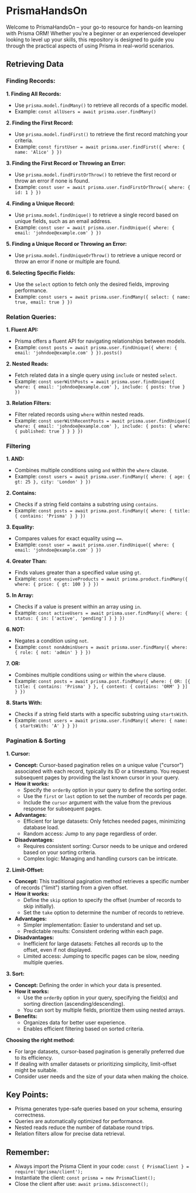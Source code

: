 # PrismaHandsOn

Welcome to PrismaHandsOn – your go-to resource for hands-on learning with Prisma ORM! Whether you're a beginner or an experienced developer looking to level up your skills, this repository is designed to guide you through the practical aspects of using Prisma in real-world scenarios.

## Retrieving Data

### **Finding Records:**

**1. Finding All Records:**

- Use `prisma.model.findMany()` to retrieve all records of a specific model.
- Example: `const allUsers = await prisma.user.findMany()`

**2. Finding the First Record:**

- Use `prisma.model.findFirst()` to retrieve the first record matching your criteria.
- Example: `const firstUser = await prisma.user.findFirst({ where: { name: 'Alice' } })`

**3. Finding the First Record or Throwing an Error:**

- Use `prisma.model.findFirstOrThrow()` to retrieve the first record or throw an error if none is found.
- Example: `const user = await prisma.user.findFirstOrThrow({ where: { id: 1 } })`

**4. Finding a Unique Record:**

- Use `prisma.model.findUnique()` to retrieve a single record based on unique fields, such as an email address.
- Example: `const user = await prisma.user.findUnique({ where: { email: 'johndoe@example.com' } })`

**5. Finding a Unique Record or Throwing an Error:**

- Use `prisma.model.findUniqueOrThrow()` to retrieve a unique record or throw an error if none or multiple are found.

**6. Selecting Specific Fields:**

- Use the `select` option to fetch only the desired fields, improving performance.
- Example: `const users = await prisma.user.findMany({ select: { name: true, email: true } })`

### **Relation Queries:**

**1. Fluent API:**

- Prisma offers a fluent API for navigating relationships between models.
- Example: `const posts = await prisma.user.findUnique({ where: { email: 'johndoe@example.com' } }).posts()`

**2. Nested Reads:**

- Fetch related data in a single query using `include` or nested `select`.
- Example: `const userWithPosts = await prisma.user.findUnique({ where: { email: 'johndoe@example.com' }, include: { posts: true } })`

**3. Relation Filters:**

- Filter related records using `where` within nested reads.
- Example: `const userWithRecentPosts = await prisma.user.findUnique({ where: { email: 'johndoe@example.com' }, include: { posts: { where: { published: true } } } })`

### Filtering

**1. AND:**

- Combines multiple conditions using `and` within the `where` clause.
- Example: `const users = await prisma.user.findMany({ where: { age: { gt: 25 }, city: 'London' } })`

**2. Contains:**

- Checks if a string field contains a substring using `contains`.
- Example: `const posts = await prisma.post.findMany({ where: { title: { contains: 'Prisma' } } })`

**3. Equality:**

- Compares values for exact equality using `==`.
- Example: `const user = await prisma.user.findUnique({ where: { email: 'johndoe@example.com' } })`

**4. Greater Than:**

- Finds values greater than a specified value using `gt`.
- Example: `const expensiveProducts = await prisma.product.findMany({ where: { price: { gt: 100 } } })`

**5. In Array:**

- Checks if a value is present within an array using `in`.
- Example: `const activeUsers = await prisma.user.findMany({ where: { status: { in: ['active', 'pending'] } } })`

**6. NOT:**

- Negates a condition using `not`.
- Example: `const nonAdminUsers = await prisma.user.findMany({ where: { role: { not: 'admin' } } })`

**7. OR:**

- Combines multiple conditions using `or` within the `where` clause.
- Example: `const posts = await prisma.post.findMany({ where: { OR: [{ title: { contains: 'Prisma' } }, { content: { contains: 'ORM' } }] } })`

**8. Starts With:**

- Checks if a string field starts with a specific substring using `startsWith`.
- Example: `const users = await prisma.user.findMany({ where: { name: { startsWith: 'A' } } })`

### ****Pagination & Sorting****

**1. Cursor:**

- **Concept:** Cursor-based pagination relies on a unique value ("cursor") associated with each record, typically its ID or a timestamp. You request subsequent pages by providing the last known cursor in your query.
- **How it works:**
    - Specify the `orderBy` option in your query to define the sorting order.
    - Use the `first` or `last` option to set the number of records per page.
    - Include the `cursor` argument with the value from the previous response for subsequent pages.
- **Advantages:**
    - Efficient for large datasets: Only fetches needed pages, minimizing database load.
    - Random access: Jump to any page regardless of order.
- **Disadvantages:**
    - Requires consistent sorting: Cursor needs to be unique and ordered based on your sorting criteria.
    - Complex logic: Managing and handling cursors can be intricate.

**2. Limit-Offset:**

- **Concept:** This traditional pagination method retrieves a specific number of records ("limit") starting from a given offset.
- **How it works:**
    - Define the `skip` option to specify the offset (number of records to skip initially).
    - Set the `take` option to determine the number of records to retrieve.
- **Advantages:**
    - Simpler implementation: Easier to understand and set up.
    - Predictable results: Consistent ordering within each page.
- **Disadvantages:**
    - Inefficient for large datasets: Fetches all records up to the offset, even if not displayed.
    - Limited access: Jumping to specific pages can be slow, needing multiple queries.

**3. Sort:**

- **Concept:** Defining the order in which your data is presented.
- **How it works:**
    - Use the `orderBy` option in your query, specifying the field(s) and sorting direction (ascending/descending).
    - You can sort by multiple fields, prioritize them using nested arrays.
- **Benefits:**
    - Organizes data for better user experience.
    - Enables efficient filtering based on sorted criteria.

**Choosing the right method:**

- For large datasets, cursor-based pagination is generally preferred due to its efficiency.
- If dealing with smaller datasets or prioritizing simplicity, limit-offset might be suitable.
- Consider user needs and the size of your data when making the choice.

## **Key Points:**

- Prisma generates type-safe queries based on your schema, ensuring correctness.
- Queries are automatically optimized for performance.
- Nested reads reduce the number of database round trips.
- Relation filters allow for precise data retrieval.

## **Remember:**

- Always import the Prisma Client in your code: `const { PrismaClient } = require('@prisma/client');`
- Instantiate the client: `const prisma = new PrismaClient();`
- Close the client after use: `await prisma.$disconnect();`